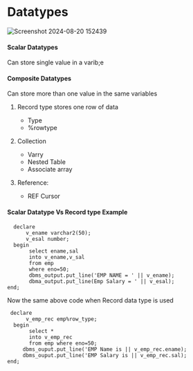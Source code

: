 # Datatypes

![Screenshot 2024-08-20 152439](https://github.com/user-attachments/assets/bf50e8d6-e7f1-4016-82d1-5a976c964053)

#### Scalar Datatypes
 Can store single value in a varib;e

#### Composite Datatypes
Can store more than one value in the same  variables
  1. Record type
       stores one row of data

        - Type
        - %rowtype
      
  2. Collection
     
       - Varry
       - Nested Table
       - Associate array
 4. Reference:
    
       - REF Cursor

#### Scalar Datatype Vs Record type Example

```plsql
  declare
      v_ename varchar2(50);
      v_esal number;
  begin
       select ename,sal
       into v_ename,v_sal
       from emp
       where eno=50;
       dbms_output.put_line('EMP NAME = ' || v_ename);
       dbma_output.put_line(Emp Salary = ' || v_esal);
end;
```

Now the same above code when Record data type is used

```plsql
 declare
      v_emp_rec emp%row_type;
  begin
       select *
       into v_emp_rec
       from emp where eno=50;
     dbms_ouput.put_line('EMP Name is || v_emp_rec.ename);
     dbms_ouput.put_line('EMP Salary is || v_emp_rec.sal);
end;
```



     

